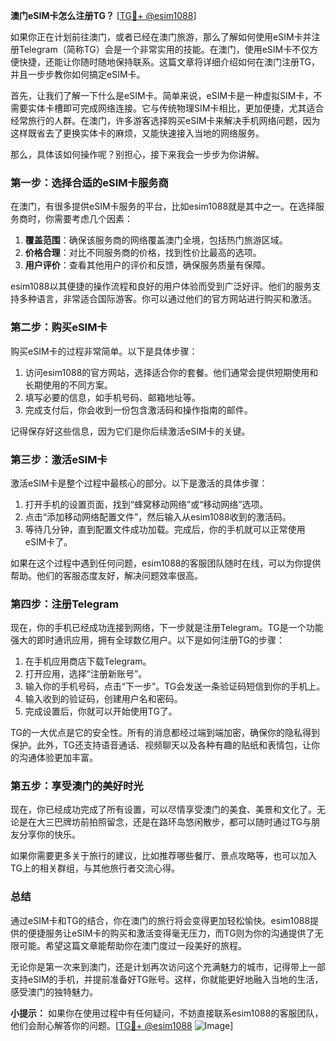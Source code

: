 **澳门eSIM卡怎么注册TG？** [[TG💪+ @esim1088](https://t.me/s/esim1088)]

如果你正在计划前往澳门，或者已经在澳门旅游，那么了解如何使用eSIM卡并注册Telegram（简称TG）会是一个非常实用的技能。在澳门，使用eSIM卡不仅方便快捷，还能让你随时随地保持联系。这篇文章将详细介绍如何在澳门注册TG，并且一步步教你如何搞定eSIM卡。

首先，让我们了解一下什么是eSIM卡。简单来说，eSIM卡是一种虚拟SIM卡，不需要实体卡槽即可完成网络连接。它与传统物理SIM卡相比，更加便捷，尤其适合经常旅行的人群。在澳门，许多游客选择购买eSIM卡来解决手机网络问题，因为这样既省去了更换实体卡的麻烦，又能快速接入当地的网络服务。

那么，具体该如何操作呢？别担心，接下来我会一步步为你讲解。

### **第一步：选择合适的eSIM卡服务商**

在澳门，有很多提供eSIM卡服务的平台，比如esim1088就是其中之一。在选择服务商时，你需要考虑几个因素：

1. **覆盖范围**：确保该服务商的网络覆盖澳门全境，包括热门旅游区域。
2. **价格合理**：对比不同服务商的价格，找到性价比最高的选项。
3. **用户评价**：查看其他用户的评价和反馈，确保服务质量有保障。

esim1088以其便捷的操作流程和良好的用户体验而受到广泛好评。他们的服务支持多种语言，非常适合国际游客。你可以通过他们的官方网站进行购买和激活。

### **第二步：购买eSIM卡**

购买eSIM卡的过程非常简单。以下是具体步骤：

1. 访问esim1088的官方网站，选择适合你的套餐。他们通常会提供短期使用和长期使用的不同方案。
2. 填写必要的信息，如手机号码、邮箱地址等。
3. 完成支付后，你会收到一份包含激活码和操作指南的邮件。

记得保存好这些信息，因为它们是你后续激活eSIM卡的关键。

### **第三步：激活eSIM卡**

激活eSIM卡是整个过程中最核心的部分。以下是激活的具体步骤：

1. 打开手机的设置页面，找到“蜂窝移动网络”或“移动网络”选项。
2. 点击“添加移动网络配置文件”，然后输入从esim1088收到的激活码。
3. 等待几分钟，直到配置文件成功加载。完成后，你的手机就可以正常使用eSIM卡了。

如果在这个过程中遇到任何问题，esim1088的客服团队随时在线，可以为你提供帮助。他们的客服态度友好，解决问题效率很高。

### **第四步：注册Telegram**

现在，你的手机已经成功连接到网络，下一步就是注册Telegram。TG是一个功能强大的即时通讯应用，拥有全球数亿用户。以下是如何注册TG的步骤：

1. 在手机应用商店下载Telegram。
2. 打开应用，选择“注册新账号”。
3. 输入你的手机号码，点击“下一步”。TG会发送一条验证码短信到你的手机上。
4. 输入收到的验证码，创建用户名和密码。
5. 完成设置后，你就可以开始使用TG了。

TG的一大优点是它的安全性。所有的消息都经过端到端加密，确保你的隐私得到保护。此外，TG还支持语音通话、视频聊天以及各种有趣的贴纸和表情包，让你的沟通体验更加丰富。

### **第五步：享受澳门的美好时光**

现在，你已经成功完成了所有设置，可以尽情享受澳门的美食、美景和文化了。无论是在大三巴牌坊前拍照留念，还是在路环岛悠闲散步，都可以随时通过TG与朋友分享你的快乐。

如果你需要更多关于旅行的建议，比如推荐哪些餐厅、景点攻略等，也可以加入TG上的相关群组，与其他旅行者交流心得。

### **总结**

通过eSIM卡和TG的结合，你在澳门的旅行将会变得更加轻松愉快。esim1088提供的便捷服务让eSIM卡的购买和激活变得毫无压力，而TG则为你的沟通提供了无限可能。希望这篇文章能帮助你在澳门度过一段美好的旅程。

无论你是第一次来到澳门，还是计划再次访问这个充满魅力的城市，记得带上一部支持eSIM的手机，并提前准备好TG账号。这样，你就能更好地融入当地的生活，感受澳门的独特魅力。

**小提示：** 如果你在使用过程中有任何疑问，不妨直接联系esim1088的客服团队，他们会耐心解答你的问题。[[TG💪+ @esim1088](https://t.me/s/esim1088) ![Image](https://i.postimg.cc/4NQfJmqS/Snipaste-2025-05-13-00-14-12.png)]